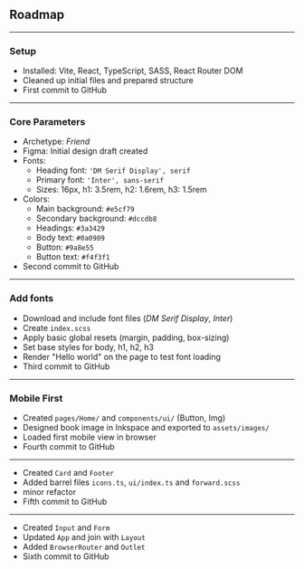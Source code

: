 ## Roadmap
---
### Setup
- Installed: Vite, React, TypeScript, SASS, React Router DOM
- Cleaned up initial files and prepared structure
- First commit to GitHub
---
### Core Parameters
- Archetype: *Friend*
- Figma: Initial design draft created
- Fonts:
    - Heading font: `'DM Serif Display', serif`
    - Primary font: `'Inter', sans-serif`
    - Sizes: 16px, h1: 3.5rem, h2: 1.6rem, h3: 1.5rem
- Colors:
    - Main background: `#e5cf79`
    - Secondary background: `#dccdb8`
    - Headings: `#3a3429`
    - Body text: `#0a0909`
    - Button: `#9a8e55`
    - Button text: `#f4f3f1`
- Second commit to GitHub
---
### Add fonts
- Download and include font files (*DM Serif Display*, *Inter*)
- Create `index.scss`
- Apply basic global resets (margin, padding, box-sizing)
- Set base styles for body, h1, h2, h3
- Render "Hello world" on the page to test font loading
- Third commit to GitHub
---
### Mobile First
- Created `pages/Home/` and `components/ui/` (Button, Img)
- Designed book image in Inkspace and exported to `assets/images/`
- Loaded first mobile view in browser
- Fourth commit to GitHub
---
- Created `Card` and `Footer`
- Added barrel files `icons.ts`, `ui/index.ts` and `forward.scss`
- minor refactor
- Fifth commit to GitHub
---
- Created `Input` and `Form`
- Updated `App` and join with `Layout`
- Added `BrowserRouter` and `Outlet`
- Sixth commit to GitHub
